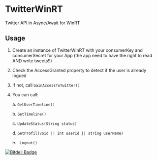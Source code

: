 # TwitterWinRT


Twitter API in Async/Await for WinRT

## Usage

1. Create an instance of TwitterWinRT with your consumerKey and consumerSecret for your App (the app need to have the right to read AND write tweets!!)

2. Check the AccessGranted property to detect if the user is already logued

3. If not, call `GainAccessToTwitter()`

4. You can call:

	  a. `GetUserTimeline()`
	
	  b. `GetTimeline()`
	
	  c. `UpdateStatus(String status)`
	  
	  d. `GetProfil(void || int userId || string userName)`
	  
	  e. ` Logout()`


[![Bitdeli Badge](https://d2weczhvl823v0.cloudfront.net/stumpyfr/twitterwinrt/trend.png)](https://bitdeli.com/free "Bitdeli Badge")

